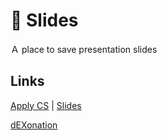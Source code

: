 # 📖 Slides
Ａ place to save presentation slides

## Links
[Apply CS](apply/readme.md) | [Slides](https://cryolite.me/slides/apply/)

[dEXonation](dEXonation/readme.md)